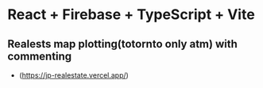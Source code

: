 # React + Firebase + TypeScript + Vite

## Realests map plotting(totornto only atm) with commenting

-   (https://jp-realestate.vercel.app/)
